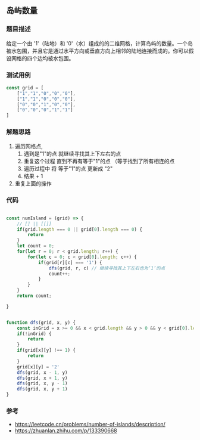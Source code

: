 ## 岛屿数量

### 题目描述
给定一个由 '1'（陆地）和 '0'（水）组成的的二维网格，计算岛屿的数量。一个岛被水包围，并且它是通过水平方向或垂直方向上相邻的陆地连接而成的。你可以假设网格的四个边均被水包围。

### 测试用例

```js => 3
const grid = [
    ["1","1","0","0","0"],
    ["1","1","0","0","0"],
    ["0","0","1","0","0"],
    ["0","0","0","1","1"]
]
```

### 解题思路

1. 遍历网格点, 
   1. 遇到是"1"的点 就继续寻找其上下左右的点 
   2. 重复这个过程 直到不再有等于"1"的点 （等于找到了所有相连的点
   3. 遍历过程中 将 等于"1"的点 更新成 "2"
   4. 结果 + 1
2. 重复上面的操作


### 代码

```js

const numIsland = (grid) => {
    // [] || [[]]
    if(grid.length === 0 || grid[0].length === 0) {
        return
    }
    let count = 0;
    for(let r = 0; r < grid.length; r++) {
        for(let c = 0; c < grid[0].length; c++) {
            if(grid[r][c] === '1') {
                dfs(grid, r, c) // 继续寻找其上下左右也为‘1’的点 
                count++;
            }
        }
    }
    return count;

}


function dfs(grid, x, y) {
    const inGrid = x >= 0 && x < grid.length && y > 0 && y < grid[0].length
    if(!inGrid) {
        return
    }
    if(grid[x][y] !== 1) {
        return
    }
    grid[x][y] = '2'
    dfs(grid, x - 1, y)
    dfs(grid, x + 1, y)
    dfs(grid, x, y - 1)
    dfs(grid, x, y + 1)
}


```

### 参考

* https://leetcode.cn/problems/number-of-islands/description/
* https://zhuanlan.zhihu.com/p/133390668